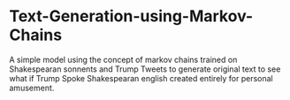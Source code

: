 # Text-Generation-using-Markov-Chains
A simple model using the concept of markov chains trained on Shakespearan sonnents and Trump Tweets to generate original text to see what if Trump Spoke Shakespearan english created entirely for personal amusement.
